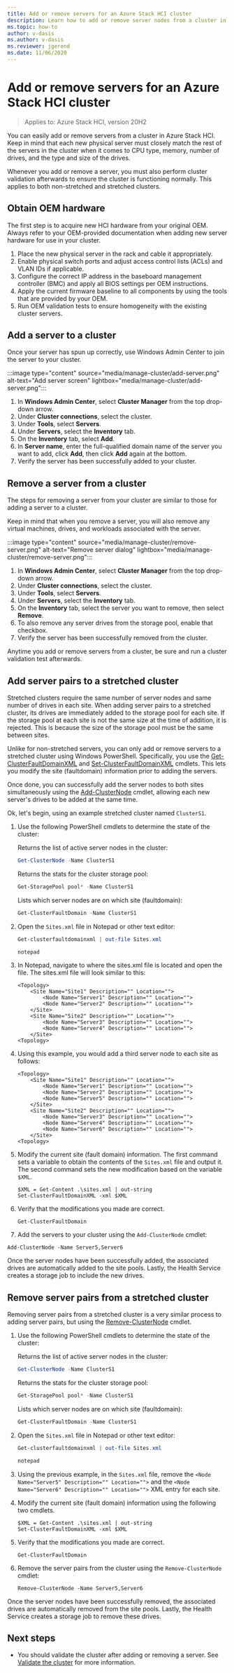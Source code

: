 ```yaml
---
title: Add or remove servers for an Azure Stack HCI cluster
description: Learn how to add or remove server nodes from a cluster in Azure Stack HCI
ms.topic: how-to
author: v-dasis
ms.author: v-dasis
ms.reviewer: jgerend
ms.date: 11/06/2020
---
```


# Add or remove servers for an Azure Stack HCI cluster

> Applies to: Azure Stack HCI, version 20H2

You can easily add or remove servers from a cluster in Azure Stack HCI. Keep in mind that each new physical server must closely match the rest of the servers in the cluster when it comes to CPU type, memory, number of drives, and the type and size of the drives.

Whenever you add or remove a server, you must also perform cluster validation afterwards to ensure the cluster is functioning normally. This applies to both non-stretched and stretched clusters.

## Obtain OEM hardware

The first step is to acquire new HCI hardware from your original OEM. Always refer to your OEM-provided documentation when adding new server hardware for use in your cluster.

1. Place the new physical server in the rack and cable it appropriately.
1. Enable physical switch ports and adjust access control lists (ACLs) and VLAN IDs if applicable.
1. Configure the correct IP address in the baseboard management controller (BMC) and apply all BIOS settings per OEM instructions.
1. Apply the current firmware baseline to all components by using the tools that are provided by your OEM.
1. Run OEM validation tests to ensure homogeneity with the existing cluster servers.

## Add a server to a cluster

Once your server has spun up correctly, use Windows Admin Center to join the server to your cluster.

:::image type="content" source="media/manage-cluster/add-server.png" alt-text="Add server screen" lightbox="media/manage-cluster/add-server.png":::

1. In **Windows Admin Center**, select **Cluster Manager** from the top drop-down arrow.
1. Under **Cluster connections**, select the cluster.
1. Under **Tools**, select **Servers**.
1. Under **Servers**, select the **Inventory** tab.
1. On the **Inventory** tab, select **Add**.
1. In **Server name**, enter the full-qualified domain name of the server you want to add, click **Add**, then click **Add** again at the bottom.
1. Verify the server has been successfully added to your cluster.

## Remove a server from a cluster

The steps for removing a server from your cluster are similar to those for adding a server to a cluster.

Keep in mind that when you remove a server, you will also remove any virtual machines, drives, and workloads associated with the server.

:::image type="content" source="media/manage-cluster/remove-server.png" alt-text="Remove server dialog" lightbox="media/manage-cluster/remove-server.png":::

1. In **Windows Admin Center**, select **Cluster Manager** from the top drop-down arrow.
1. Under **Cluster connections**, select the cluster.
1. Under **Tools**, select **Servers**.
1. Under **Servers**, select the **Inventory** tab.
1. On the **Inventory** tab, select the server you want to remove, then select **Remove**.
1. To also remove any server drives from the storage pool, enable that checkbox.
1. Verify the server has been successfully removed from the cluster.

Anytime you add or remove servers from a cluster, be sure and run a cluster validation test afterwards.

## Add server pairs to a stretched cluster

Stretched clusters require the same number of server nodes and same number of drives in each site.  When adding server pairs to a stretched cluster, its drives are immediately added to the storage pool for each site. If the storage pool at each site is not the same size at the time of addition, it is rejected. This is because the size of the storage pool must be the same between sites.

Unlike for non-stretched servers, you can only add or remove servers to a stretched cluster using Windows PowerShell. Specifically, you use the [Get-ClusterFaultDomainXML](https://docs.microsoft.com/powershell/module/failoverclusters/get-clusterfaultdomainxml) and [Set-ClusterFaultDomainXML](https://docs.microsoft.com/powershell/module/failoverclusters/set-clusterfaultdomainxml) cmdlets. This lets you modify the site (faultdomain) information prior to adding the servers. 

Once done, you can successfully add the server nodes to both sites simultaneously using the [Add-ClusterNode](https://docs.microsoft.com/powershell/module/failoverclusters/add-clusternode) cmdlet, allowing each new server's drives to be added at the same time.

Ok, let's begin, using an example stretched cluster named `ClusterS1`.

1. Use the following PowerShell cmdlets to determine the state of the cluster:

    Returns the list of active server nodes in the cluster:

     ```powershell
    Get-ClusterNode -Name ClusterS1
    ```

    Returns the stats for the cluster storage pool:

    ```powershell
    Get-StoragePool pool* -Name ClusterS1
    ```

    Lists which server nodes are on which site (faultdomain):

    ```powershell
    Get-ClusterFaultDomain -Name ClusterS1
    ```

1. Open the `Sites.xml` file in Notepad or other text editor:

    ```powershell
    Get-clusterfaultdomainxml | out-file Sites.xml
    ```
 
    ```powershell
    notepad
    ```

1. In Notepad, navigate to where the sites.xml file is located and open the file. The sites.xml file will look similar to this:

    ```
    <Topology>
        <Site Name="Site1" Description="" Location="">
            <Node Name="Server1" Description="" Location="">
            <Node Name="Server2" Description="" Location="">
        </Site>
        <Site Name="Site2" Description="" Location="">
            <Node Name="Server3" Description="" Location="">
            <Node Name="Server4" Description="" Location="">
        </Site>
    <Topology>
    ```

1. Using this example, you would add a third server node to each site as follows:

    ```
    <Topology>
        <Site Name="Site1" Description="" Location="">
            <Node Name="Server1" Description="" Location="">
            <Node Name="Server2" Description="" Location="">
            <Node Name="Server5" Description="" Location="">
        </Site>
        <Site Name="Site2" Description="" Location="">
            <Node Name="Server3" Description="" Location="">
            <Node Name="Server4" Description="" Location="">
            <Node Name="Server6" Description="" Location="">
        </Site>
    <Topology>
    ```

1. Modify the current site (fault domain) information.  The first command sets a variable to obtain the contents of the `Sites.xml` file and output it. The second command sets the new modification based on the variable `$XML`.

    ```
    $XML = Get-Content .\sites.xml | out-string
    Set-ClusterFaultDomainXML -xml $XML
    ```

1. Verify that the modifications you made are correct.

    ```
    Get-ClusterFaultDomain
    ```

1. Add the servers to your cluster using the `Add-ClusterNode` cmdlet:

```
Add-ClusterNode -Name Server5,Server6
```

Once the server nodes have been successfully added, the associated drives are automatically added to the site pools. Lastly, the Health Service creates a storage job to include the new drives.

## Remove server pairs from a stretched cluster

Removing server pairs from a stretched cluster is a very similar process to adding server pairs, but using the [Remove-ClusterNode](https://docs.microsoft.com/powershell/module/failoverclusters/remove-clusternode) cmdlet.

1. Use the following PowerShell cmdlets to determine the state of the cluster:

    Returns the list of active server nodes in the cluster:

     ```powershell
    Get-ClusterNode -Name ClusterS1
    ```

    Returns the stats for the cluster storage pool:

    ```powershell
    Get-StoragePool pool* -Name ClusterS1
    ```

    Lists which server nodes are on which site (faultdomain):

    ```powershell
    Get-ClusterFaultDomain -Name ClusterS1
    ```

1. Open the `Sites.xml` file in Notepad or other text editor:

    ```powershell
    Get-clusterfaultdomainxml | out-file Sites.xml
    ```
 
    ```powershell
    notepad
    ```

1. Using the previous example, in the `Sites.xml` file, remove the `<Node Name="Server5" Description="" Location="">` and the  `<Node Name="Server6" Description="" Location="">` XML entry for each site.
1. Modify the current site (fault domain) information using the following two cmdlets.

    ```
    $XML = Get-Content .\sites.xml | out-string
    Set-ClusterFaultDomainXML -xml $XML
    ```

1. Verify that the modifications you made are correct.

    ```
    Get-ClusterFaultDomain
    ```
1. Remove the server pairs from the cluster using the `Remove-ClusterNode` cmdlet:

    ```
    Remove-ClusterNode -Name Server5,Server6
    ```

Once the server nodes have been successfully removed, the associated drives are automatically removed from the site pools. Lastly, the Health Service creates a storage job to remove these drives.

## Next steps

- You should validate the cluster after adding or removing a server. See [Validate the cluster](../deploy/validate.md) for more information.